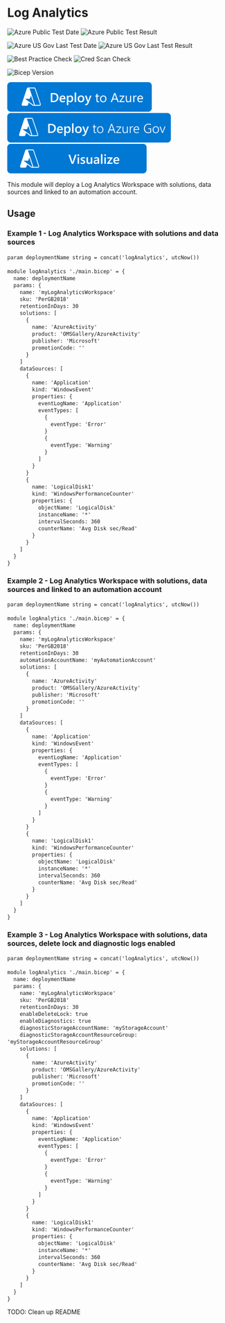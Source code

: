 # Log Analytics

![Azure Public Test Date](https://azurequickstartsservice.blob.core.windows.net/badges/quickstarts/microsoft.insights/log-analytics-with-datasources-solutions/PublicLastTestDate.svg)
![Azure Public Test Result](https://azurequickstartsservice.blob.core.windows.net/badges/quickstarts/microsoft.insights/log-analytics-with-datasources-solutions/PublicDeployment.svg)

![Azure US Gov Last Test Date](https://azurequickstartsservice.blob.core.windows.net/badges/quickstarts/microsoft.insights/log-analytics-with-datasources-solutions/FairfaxLastTestDate.svg)
![Azure US Gov Last Test Result](https://azurequickstartsservice.blob.core.windows.net/badges/quickstarts/microsoft.insights/log-analytics-with-datasources-solutions/FairfaxDeployment.svg)

![Best Practice Check](https://azurequickstartsservice.blob.core.windows.net/badges/quickstarts/microsoft.insights/log-analytics-with-datasources-solutions/BestPracticeResult.svg)
![Cred Scan Check](https://azurequickstartsservice.blob.core.windows.net/badges/quickstarts/microsoft.insights/log-analytics-with-datasources-solutions/CredScanResult.svg)

![Bicep Version](https://azurequickstartsservice.blob.core.windows.net/badges/quickstarts/microsoft.insights/log-analytics-with-datasources-solutions/BicepVersion.svg)

[![Deploy To Azure](https://raw.githubusercontent.com/Azure/azure-quickstart-templates/master/1-CONTRIBUTION-GUIDE/images/deploytoazure.svg?sanitize=true)](https://portal.azure.com/#create/Microsoft.Template/uri/https%3A%2F%2Fraw.githubusercontent.com%2FAzure%2Fazure-quickstart-templates%2Fmaster%2Fquickstarts%2Fmicrosoft.insights%2Flog-analytics-with-datasources-solutions%2Fazuredeploy.json)
[![Deploy To Azure US Gov](https://raw.githubusercontent.com/Azure/azure-quickstart-templates/master/1-CONTRIBUTION-GUIDE/images/deploytoazuregov.svg?sanitize=true)](https://portal.azure.us/#create/Microsoft.Template/uri/https%3A%2F%2Fraw.githubusercontent.com%2FAzure%2Fazure-quickstart-templates%2Fmaster%2Fquickstarts%2Fmicrosoft.insights%2Flog-analytics-with-datasources-solutions%2Fazuredeploy.json)
[![Visualize](https://raw.githubusercontent.com/Azure/azure-quickstart-templates/master/1-CONTRIBUTION-GUIDE/images/visualizebutton.svg?sanitize=true)](http://armviz.io/#/?load=https%3A%2F%2Fraw.githubusercontent.com%2FAzure%2Fazure-quickstart-templates%2Fmaster%2Fquickstarts%2Fmicrosoft.insights%2Flog-analytics-with-datasources-solutions%2Fazuredeploy.json)

This module will deploy a Log Analytics Workspace with solutions, data sources and linked to an automation account.

## Usage

### Example 1 - Log Analytics Workspace with solutions and data sources
``` bicep
param deploymentName string = concat('logAnalytics', utcNow())

module logAnalytics './main.bicep' = {
  name: deploymentName
  params: {
    name: 'myLogAnalyticsWorkspace'
    sku: 'PerGB2018'
    retentionInDays: 30
    solutions: [
      {
        name: 'AzureActivity'
        product: 'OMSGallery/AzureActivity'
        publisher: 'Microsoft'
        promotionCode: ''
      }
    ]
    dataSources: [
      {
        name: 'Application'
        kind: 'WindowsEvent'
        properties: {
          eventLogName: 'Application'
          eventTypes: [
            {
              eventType: 'Error'
            }
            {
              eventType: 'Warning'
            }
          ]
        }
      }
      {
        name: 'LogicalDisk1'
        kind: 'WindowsPerformanceCounter'
        properties: {
          objectName: 'LogicalDisk'
          instanceName: '*'
          intervalSeconds: 360
          counterName: 'Avg Disk sec/Read'
        }
      }
    ]
  }
}
```

### Example 2 - Log Analytics Workspace with solutions, data sources and linked to an automation account
``` bicep
param deploymentName string = concat('logAnalytics', utcNow())

module logAnalytics './main.bicep' = {
  name: deploymentName
  params: {
    name: 'myLogAnalyticsWorkspace'
    sku: 'PerGB2018'
    retentionInDays: 30
    automationAccountName: 'myAutomationAccount'
    solutions: [
      {
        name: 'AzureActivity'
        product: 'OMSGallery/AzureActivity'
        publisher: 'Microsoft'
        promotionCode: ''
      }
    ]
    dataSources: [
      {
        name: 'Application'
        kind: 'WindowsEvent'
        properties: {
          eventLogName: 'Application'
          eventTypes: [
            {
              eventType: 'Error'
            }
            {
              eventType: 'Warning'
            }
          ]
        }
      }
      {
        name: 'LogicalDisk1'
        kind: 'WindowsPerformanceCounter'
        properties: {
          objectName: 'LogicalDisk'
          instanceName: '*'
          intervalSeconds: 360
          counterName: 'Avg Disk sec/Read'
        }
      }
    ]
  }
}
```

### Example 3 - Log Analytics Workspace with solutions, data sources, delete lock and diagnostic logs enabled
``` bicep
param deploymentName string = concat('logAnalytics', utcNow())

module logAnalytics './main.bicep' = {
  name: deploymentName
  params: {
    name: 'myLogAnalyticsWorkspace'
    sku: 'PerGB2018'
    retentionInDays: 30
    enableDeleteLock: true
    enableDiagnostics: true
    diagnosticStorageAccountName: 'myStorageAccount'
    diagnosticStorageAccountResourceGroup: 'myStorageAccountResourceGroup'    
    solutions: [
      {
        name: 'AzureActivity'
        product: 'OMSGallery/AzureActivity'
        publisher: 'Microsoft'
        promotionCode: ''
      }
    ]
    dataSources: [
      {
        name: 'Application'
        kind: 'WindowsEvent'
        properties: {
          eventLogName: 'Application'
          eventTypes: [
            {
              eventType: 'Error'
            }
            {
              eventType: 'Warning'
            }
          ]
        }
      }
      {
        name: 'LogicalDisk1'
        kind: 'WindowsPerformanceCounter'
        properties: {
          objectName: 'LogicalDisk'
          instanceName: '*'
          intervalSeconds: 360
          counterName: 'Avg Disk sec/Read'
        }
      }
    ]
  }
}
```

TODO: Clean up README

